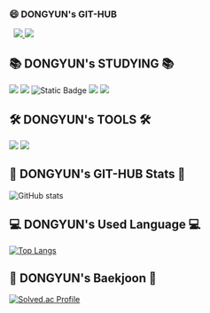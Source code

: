### 😄 DONGYUN's GIT-HUB 
   
<a href="https://velog.io/@ehddbs4521"><img src="https://img.shields.io/badge/BLOG-20C997?style=flat-square&logo=Velog&logoColor=white"/> </a><a href="mailto:ehddbs452100@naver.com"><img src="https://img.shields.io/badge/ehddbs452100@naver.com-81ecec?style=flat-square&logo=Gmail&logoColor=black"/></a>

## 📚 DONGYUN's STUDYING 📚
<img src="https://img.shields.io/badge/Spring-6DB33F?style=flat-square&logo=Spring&logoColor=white"/> 		<img src="https://img.shields.io/badge/Python-3776AB?style=flat-square&logo=Python&logoColor=white"/>  		<img alt="Static Badge" src="https://img.shields.io/badge/JAVA-ff0000">
	<img src="https://img.shields.io/badge/Spring%20Boot-6DB33F?style=flat-square&logo=Spring%20Boot&logoColor=white"/> 	  <img src="https://img.shields.io/badge/MySQL-4479A1?style=flat-square&logo=MySQL&logoColor=white"/> 

## 🛠️ DONGYUN's TOOLS 🛠️
<img src="https://img.shields.io/badge/IntelliJ IDEA-000000?style=flat-square&logo=IntelliJ IDEA&logoColor=white"/> <img src="https://img.shields.io/badge/Visual Studio Code-007ACC?style=flat-square&logo=Visual Studio Code&logoColor=white"/> 

## 📑 DONGYUN's GIT-HUB Stats 📑
![GitHub stats](https://github-readme-stats.vercel.app/api?username=ehddbs4521&show_icons=true&theme=radical)
<!--   <div align=center>
	
  [![Hits](https://hits.seeyoufarm.com/api/count/incr/badge.svg?url=https%3A%2F%2Fgithub.com%2Fjyk2367)](https://hits.seeyoufarm.com) 
	
  </div> -->

## 💻 DONGYUN's Used Language 💻
[![Top Langs](https://github-readme-stats.vercel.app/api/top-langs/?username=ehddbs4521&layout=compact)](https://github.com/ehddbs4521/github-readme-stats)



## 🧐 DONGYUN's Baekjoon 🧐
[![Solved.ac Profile](http://mazassumnida.wtf/api/v2/generate_badge?boj=ehddbs452100)](https://solved.ac/ehddbs452100)
<!--![mazandi profile](http://mazandi.herokuapp.com/api?handle=jyk2367&theme=warm)-->
  

